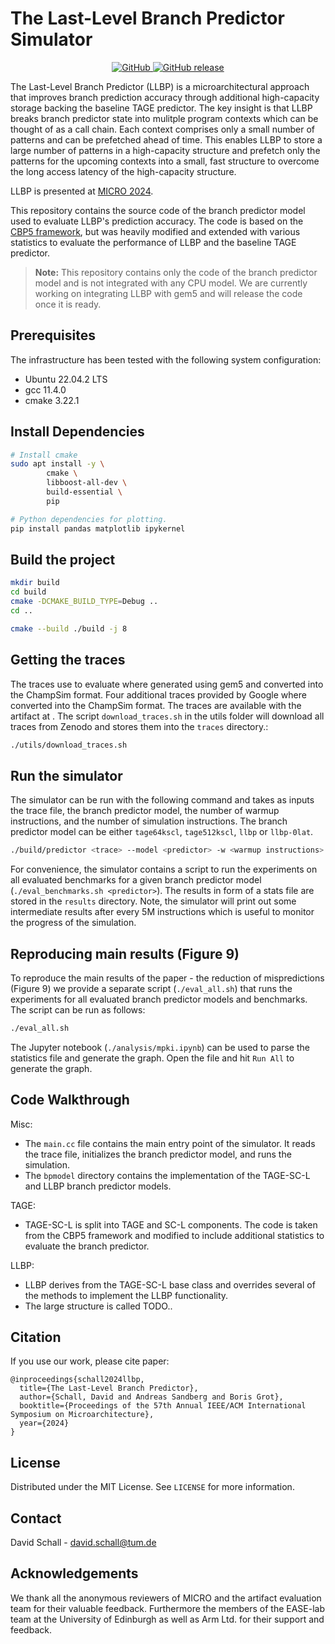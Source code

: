 # The Last-Level Branch Predictor Simulator

<p align="center">
    <a href="https://github.com/dhschall/LLBP/blob/main/LICENSE">
        <img alt="GitHub" src="https://img.shields.io/badge/License-MIT-yellow.svg">
    </a>
    <a href="https://github.com/dhschall/LLBP/releases">
        <img alt="GitHub release" src="https://img.shields.io/github/release/dhschall/LLBP">
    </a>
    <!-- <a href="https://doi.org/10.5281/zenodo.5520125"><img src="https://zenodo.org/badge/DOI/10.5281/zenodo.5520125.svg" alt="DOI"></a> -->
</p>



The Last-Level Branch Predictor (LLBP) is a microarchitectural approach that improves branch prediction accuracy through additional high-capacity storage backing the baseline TAGE predictor. The key insight is that LLBP breaks branch predictor state into mulitple program contexts which can be thought of as a call chain. Each context comprises only a small number of patterns and can be prefetched ahead of time. This enables LLBP to store a large number of patterns in a high-capacity structure and prefetch only the patterns for the upcoming contexts into a small, fast structure to overcome the long access latency of the high-capacity structure.

LLBP is presented at [MICRO 2024](https://microarch.org/micro57/).

This repository contains the source code of the branch predictor model used to evaluate LLBP's prediction accuracy. The code is based on the [CBP5 framework](http://www.jilp.org/cbp2016/), but was heavily modified and extended with various statistics to evaluate the performance of LLBP and the baseline TAGE predictor.

> **Note:** This repository contains only the code of the branch predictor model and is not integrated with any CPU model. We are currently working on integrating LLBP with gem5 and will release the code once it is ready.


## Prerequisites

The infrastructure has been tested with the following system configuration:

* Ubuntu 22.04.2 LTS
* gcc 11.4.0
* cmake 3.22.1


## Install Dependencies

```bash
# Install cmake
sudo apt install -y \
        cmake \
        libboost-all-dev \
        build-essential \
        pip

# Python dependencies for plotting.
pip install pandas matplotlib ipykernel

```


## Build the project

```bash
mkdir build
cd build
cmake -DCMAKE_BUILD_TYPE=Debug ..
cd ..

cmake --build ./build -j 8

```

## Getting the traces

The traces use to evaluate where generated using gem5 and converted into the ChampSim format. Four additional traces provided by Google where converted into the ChampSim format. The traces are available with the artifact at []().
The script `download_traces.sh` in the utils folder will download all traces from Zenodo and stores them into the `traces` directory.:

```bash
./utils/download_traces.sh
```


## Run the simulator

The simulator can be run with the following command and takes as inputs the trace file, the branch predictor model, the number of warmup instructions, and the number of simulation instructions.
The branch predictor model can be either `tage64kscl`, `tage512kscl`, `llbp` or `llbp-0lat`.

```bash
./build/predictor <trace> --model <predictor> -w <warmup instructions> -n <simulation instructions>
```

For convenience, the simulator contains a script to run the experiments on all evaluated benchmarks for a given branch predictor model (`./eval_benchmarks.sh <predictor>`).
The results in form of a stats file are stored in the `results` directory. Note, the simulator will print out some intermediate results after every 5M instructions which is useful to monitor the progress of the simulation.


## Reproducing main results (Figure 9)

To reproduce the main results of the paper - the reduction of mispredictions (Figure 9) we provide a separate script (`./eval_all.sh`) that runs the experiments for all evaluated branch predictor models and benchmarks. The script can be run as follows:

```bash
./eval_all.sh
```
The Jupyter notebook (`./analysis/mpki.ipynb`) can be used to parse the statistics file and generate the graph. Open the file and hit `Run All` to generate the graph.



## Code Walkthrough

Misc:
* The `main.cc` file contains the main entry point of the simulator. It reads the trace file, initializes the branch predictor model, and runs the simulation.
* The `bpmodel` directory contains the implementation of the TAGE-SC-L and LLBP branch predictor models.

TAGE:
* TAGE-SC-L is split into TAGE and SC-L components. The code is taken from the CBP5 framework and modified to include additional statistics to evaluate the branch predictor.

LLBP:
* LLBP derives from the TAGE-SC-L base class and overrides several of the methods to implement the LLBP functionality.
* The large structure is called TODO..


## Citation
If you use our work, please cite paper:
```
@inproceedings{schall2024llbp,
  title={The Last-Level Branch Predictor},
  author={Schall, David and Andreas Sandberg and Boris Grot},
  booktitle={Proceedings of the 57th Annual IEEE/ACM International Symposium on Microarchitecture},
  year={2024}
}
```

## License

Distributed under the MIT License. See `LICENSE` for more information.

## Contact

David Schall - david.schall@tum.de

## Acknowledgements
We thank all the anonymous reviewers of MICRO and the artifact evaluation team for their valuable feedback. Furthermore the members of the EASE-lab team at the University of Edinburgh as well as Arm Ltd. for their support and feedback.